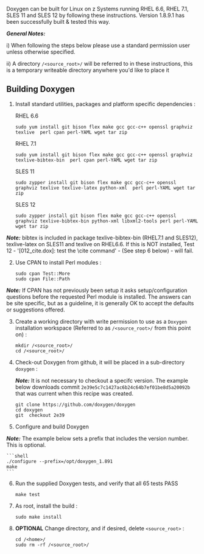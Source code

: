 Doxygen can be built for Linux on z Systems running RHEL 6.6, RHEL 7.1, SLES 11 and SLES 12 by following these instructions.  Version 1.8.9.1 has been successfully built & tested this way.

_**General Notes:**_ 	

i) When following the steps below please use a standard permission user unless otherwise specified.
	 
ii) A directory `/<source_root>/` will be referred to in these instructions, this is a temporary writeable directory anywhere you'd like to place it


## Building Doxygen

1. Install standard utilities, packages and platform specific dependencies :

    RHEL 6.6
   ```shell
   sudo yum install git bison flex make gcc gcc-c++ openssl graphviz texlive  perl cpan perl-YAML wget tar zip
   ```
    RHEL 7.1
   ```shell
   sudo yum install git bison flex make gcc gcc-c++ openssl graphviz texlive-bibtex-bin  perl cpan perl-YAML wget tar zip
   ```
    SLES 11
    ```shell
   sudo zypper install git bison flex make gcc gcc-c++ openssl graphviz texlive texlive-latex python-xml  perl perl-YAML wget tar zip
   ```
    SLES 12
    ```shell
   sudo zypper install git bison flex make gcc gcc-c++ openssl graphviz texlive-bibtex-bin python-xml libxml2-tools perl perl-YAML wget tar zip
   ```

 _**Note:**_ bibtex is included in package texlive-bibtex-bin (RHEL7.1 and SLES12),  texlive-latex on SLES11 and texlive on RHEL6.6. If this is NOT installed, Test 12 - '[012_cite.dox]: test the \cite command' - (See step 6 below) - will fail.

2. Use CPAN to install Perl modules :

   ```shell
   sudo cpan Test::More
   sudo cpan File::Path
   ```

 _**Note:**_ If CPAN has not previously been setup it asks setup/configuration questions before the requested Perl module is installed. The answers can be site specific, but as a guideline, it is generally OK to accept the defaults or suggestions offered.

3. Create a working directory with write permission to use as a `Doxygen` installation workspace (Referred to as `/<source_root>/` from this point on) :

   ```shell
   mkdir /<source_root>/
   cd /<source_root>/
   ```

4. Check-out Doxygen from github, it will be placed in a sub-directory `doxygen` :

	_**Note:**_ It is not necessary to checkout a specifc version. The example below downloads commit `2e39e5c7c1427ac6b24c64b7ef01be8d5a20092b` that was current when this recipe was created.

   ```shell
   git clone https://github.com/doxygen/doxygen
   cd doxygen
   git  checkout 2e39
   ```

5. Configure and build Doxygen

 _**Note:**_ The example below sets a prefix that includes the version number.  This is optional.

    ```shell
    ./configure --prefix=/opt/doxygen_1.891
    make
    ```
6. Run the supplied Doxygen tests, and verify that all 65 tests PASS

    ```shell
    make test
    ```

7. As root, install the build :

    ```shell
    sudo make install
    ```

8. **OPTIONAL** Change directory, and if desired, delete  `<source_root>` :
    ```shell
    cd /<home>/
    sudo rm -rf /<source_root>/
    ```

